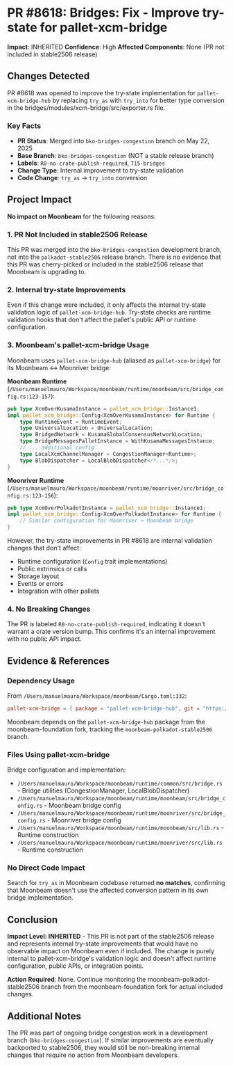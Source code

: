 # PR #8618: Bridges: Fix - Improve try-state for pallet-xcm-bridge

**Impact**: INHERITED
**Confidence**: High
**Affected Components**: None (PR not included in stable2506 release)

## Changes Detected

PR #8618 was opened to improve the try-state implementation for `pallet-xcm-bridge-hub` by replacing `try_as` with `try_into` for better type conversion in the bridges/modules/xcm-bridge/src/exporter.rs file.

### Key Facts
- **PR Status**: Merged into `bko-bridges-congestion` branch on May 22, 2025
- **Base Branch**: `bko-bridges-congestion` (NOT a stable release branch)
- **Labels**: `R0-no-crate-publish-required`, `T15-bridges`
- **Change Type**: Internal improvement to try-state validation
- **Code Change**: `try_as` → `try_into` conversion

## Project Impact

**No impact on Moonbeam** for the following reasons:

### 1. PR Not Included in stable2506 Release
This PR was merged into the `bko-bridges-congestion` development branch, not into the `polkadot-stable2506` release branch. There is no evidence that this PR was cherry-picked or included in the stable2506 release that Moonbeam is upgrading to.

### 2. Internal try-state Improvements
Even if this change were included, it only affects the internal try-state validation logic of `pallet-xcm-bridge-hub`. Try-state checks are runtime validation hooks that don't affect the pallet's public API or runtime configuration.

### 3. Moonbeam's pallet-xcm-bridge Usage
Moonbeam uses `pallet-xcm-bridge-hub` (aliased as `pallet-xcm-bridge`) for its Moonbeam ↔ Moonriver bridge:

**Moonbeam Runtime** (`/Users/manuelmauro/Workspace/moonbeam/runtime/moonbeam/src/bridge_config.rs:123-157`):
```rust
pub type XcmOverKusamaInstance = pallet_xcm_bridge::Instance1;
impl pallet_xcm_bridge::Config<XcmOverKusamaInstance> for Runtime {
    type RuntimeEvent = RuntimeEvent;
    type UniversalLocation = UniversalLocation;
    type BridgedNetwork = KusamaGlobalConsensusNetworkLocation;
    type BridgeMessagesPalletInstance = WithKusamaMessagesInstance;
    // ... additional config
    type LocalXcmChannelManager = CongestionManager<Runtime>;
    type BlobDispatcher = LocalBlobDispatcher</*...*/>;
}
```

**Moonriver Runtime** (`/Users/manuelmauro/Workspace/moonbeam/runtime/moonriver/src/bridge_config.rs:123-156`):
```rust
pub type XcmOverPolkadotInstance = pallet_xcm_bridge::Instance1;
impl pallet_xcm_bridge::Config<XcmOverPolkadotInstance> for Runtime {
    // Similar configuration for Moonriver ↔ Moonbeam bridge
}
```

However, the try-state improvements in PR #8618 are internal validation changes that don't affect:
- Runtime configuration (`Config` trait implementations)
- Public extrinsics or calls
- Storage layout
- Events or errors
- Integration with other pallets

### 4. No Breaking Changes
The PR is labeled `R0-no-crate-publish-required`, indicating it doesn't warrant a crate version bump. This confirms it's an internal improvement with no public API impact.

## Evidence & References

### Dependency Usage
From `/Users/manuelmauro/Workspace/moonbeam/Cargo.toml:332`:
```toml
pallet-xcm-bridge = { package = "pallet-xcm-bridge-hub", git = "https://github.com/moonbeam-foundation/polkadot-sdk", branch = "moonbeam-polkadot-stable2506", default-features = false }
```

Moonbeam depends on the `pallet-xcm-bridge-hub` package from the moonbeam-foundation fork, tracking the `moonbeam-polkadot-stable2506` branch.

### Files Using pallet-xcm-bridge
Bridge configuration and implementation:
- `/Users/manuelmauro/Workspace/moonbeam/runtime/common/src/bridge.rs` - Bridge utilities (CongestionManager, LocalBlobDispatcher)
- `/Users/manuelmauro/Workspace/moonbeam/runtime/moonbeam/src/bridge_config.rs` - Moonbeam bridge config
- `/Users/manuelmauro/Workspace/moonbeam/runtime/moonriver/src/bridge_config.rs` - Moonriver bridge config
- `/Users/manuelmauro/Workspace/moonbeam/runtime/moonbeam/src/lib.rs` - Runtime construction
- `/Users/manuelmauro/Workspace/moonbeam/runtime/moonriver/src/lib.rs` - Runtime construction

### No Direct Code Impact
Search for `try_as` in Moonbeam codebase returned **no matches**, confirming that Moonbeam doesn't use the affected conversion pattern in its own bridge implementation.

## Conclusion

**Impact Level: INHERITED** - This PR is not part of the stable2506 release and represents internal try-state improvements that would have no observable impact on Moonbeam even if included. The change is purely internal to pallet-xcm-bridge's validation logic and doesn't affect runtime configuration, public APIs, or integration points.

**Action Required**: None. Continue monitoring the moonbeam-polkadot-stable2506 branch from the moonbeam-foundation fork for actual included changes.

## Additional Notes

The PR was part of ongoing bridge congestion work in a development branch (`bko-bridges-congestion`). If similar improvements are eventually backported to stable2506, they would still be non-breaking internal changes that require no action from Moonbeam developers.
